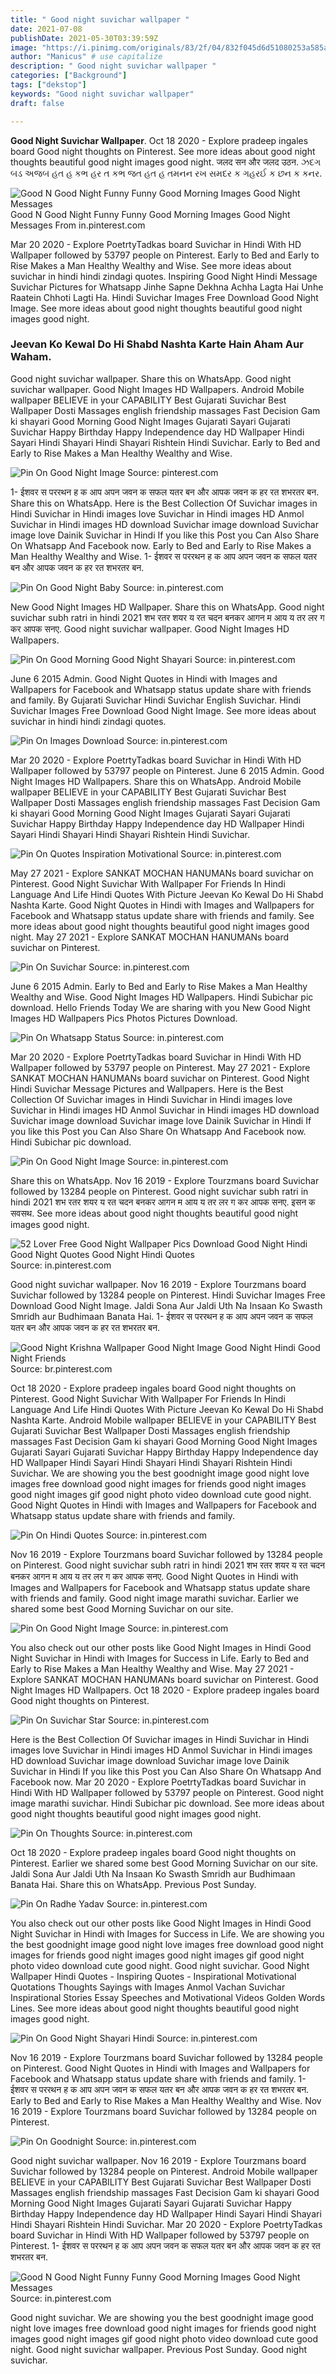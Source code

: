 ```yaml
---
title: " Good night suvichar wallpaper "
date: 2021-07-08
publishDate: 2021-05-30T03:39:59Z
image: "https://i.pinimg.com/originals/83/2f/04/832f045d6d51080253a585a1699c7420.jpg"
author: "Manicus" # use capitalize
description: " Good night suvichar wallpaper "
categories: ["Background"]
tags: ["dekstop"]
keywords: "Good night suvichar wallpaper"
draft: false

---
```



**Good Night Suvichar Wallpaper**. Oct 18 2020 - Explore pradeep ingales board Good night thoughts on Pinterest. See more ideas about good night thoughts beautiful good night images good night. जलद सन और जलद उठन. ઝદગ બડ અજબ હત હ કભ હર ત કભ જત હત હ તમનન રખ સમદર ક ગહરઈ ક છન ક કનર.

![Good N Good Night Funny Funny Good Morning Images Good Night Messages](https://i.pinimg.com/originals/83/2f/04/832f045d6d51080253a585a1699c7420.jpg "Good N Good Night Funny Funny Good Morning Images Good Night Messages")
Good N Good Night Funny Funny Good Morning Images Good Night Messages From in.pinterest.com


Mar 20 2020 - Explore PoetrtyTadkas board Suvichar in Hindi With HD Wallpaper followed by 53797 people on Pinterest. Early to Bed and Early to Rise Makes a Man Healthy Wealthy and Wise. See more ideas about suvichar in hindi hindi zindagi quotes. Inspiring Good Night Hindi Message Suvichar Pictures for Whatsapp Jinhe Sapne Dekhna Achha Lagta Hai Unhe Raatein Chhoti Lagti Ha. Hindi Suvichar Images Free Download Good Night Image. See more ideas about good night thoughts beautiful good night images good night.

### Jeevan Ko Kewal Do Hi Shabd Nashta Karte Hain Aham Aur Waham.

Good night suvichar wallpaper. Share this on WhatsApp. Good night suvichar wallpaper. Good Night Images HD Wallpapers. Android Mobile wallpaper BELIEVE in your CAPABILITY Best Gujarati Suvichar Best Wallpaper Dosti Massages english friendship massages Fast Decision Gam ki shayari Good Morning Good Night Images Gujarati Sayari Gujarati Suvichar Happy Birthday Happy Independence day HD Wallpaper Hindi Sayari Hindi Shayari Hindi Shayari Rishtein Hindi Suvichar. Early to Bed and Early to Rise Makes a Man Healthy Wealthy and Wise.


![Pin On Good Night Image](https://i.pinimg.com/736x/ff/9b/4b/ff9b4b2d3cd446ff548d151d8a74db16.jpg "Pin On Good Night Image")
Source: pinterest.com

1- ईशवर स पररथन ह क आप अपन जवन क सफल यतर बन और आपक जवन क हर रत शभरतर बन. Share this on WhatsApp. Here is the Best Collection Of Suvichar images in Hindi Suvichar in Hindi images love Suvichar in Hindi images HD Anmol Suvichar in Hindi images HD download Suvichar image download Suvichar image love Dainik Suvichar in Hindi If you like this Post you Can Also Share On Whatsapp And Facebook now. Early to Bed and Early to Rise Makes a Man Healthy Wealthy and Wise. 1- ईशवर स पररथन ह क आप अपन जवन क सफल यतर बन और आपक जवन क हर रत शभरतर बन.

![Pin On Good Night Baby](https://i.pinimg.com/736x/55/e1/bd/55e1bdab43437d34d8e05d8cc90f479b.jpg "Pin On Good Night Baby")
Source: in.pinterest.com

New Good Night Images HD Wallpaper. Share this on WhatsApp. Good night suvichar subh ratri in hindi 2021 शभ रतर शयर य रत चदन बनकर आगन म आय य तर लर ग कर आपक सनए. Good night suvichar wallpaper. Good Night Images HD Wallpapers.

![Pin On Good Morning Good Night Shayari](https://i.pinimg.com/originals/fe/2d/4e/fe2d4e81bb0643c33bcf5445abd487a9.jpg "Pin On Good Morning Good Night Shayari")
Source: in.pinterest.com

June 6 2015 Admin. Good Night Quotes in Hindi with Images and Wallpapers for Facebook and Whatsapp status update share with friends and family. By Gujarati Suvichar Hindi Suvichar English Suvichar. Hindi Suvichar Images Free Download Good Night Image. See more ideas about suvichar in hindi hindi zindagi quotes.

![Pin On Images Download](https://i.pinimg.com/236x/e6/59/a1/e659a11ba3b2f852fa3fc0f17e5f21e2.jpg "Pin On Images Download")
Source: in.pinterest.com

Mar 20 2020 - Explore PoetrtyTadkas board Suvichar in Hindi With HD Wallpaper followed by 53797 people on Pinterest. June 6 2015 Admin. Good Night Images HD Wallpapers. Share this on WhatsApp. Android Mobile wallpaper BELIEVE in your CAPABILITY Best Gujarati Suvichar Best Wallpaper Dosti Massages english friendship massages Fast Decision Gam ki shayari Good Morning Good Night Images Gujarati Sayari Gujarati Suvichar Happy Birthday Happy Independence day HD Wallpaper Hindi Sayari Hindi Shayari Hindi Shayari Rishtein Hindi Suvichar.

![Pin On Quotes Inspiration Motivational](https://i.pinimg.com/736x/5f/e2/88/5fe288ae8ffd2caa9e91091f8eddce5c.jpg "Pin On Quotes Inspiration Motivational")
Source: in.pinterest.com

May 27 2021 - Explore SANKAT MOCHAN HANUMANs board suvichar on Pinterest. Good Night Suvichar With Wallpaper For Friends In Hindi Language And Life Hindi Quotes With Picture Jeevan Ko Kewal Do Hi Shabd Nashta Karte. Good Night Quotes in Hindi with Images and Wallpapers for Facebook and Whatsapp status update share with friends and family. See more ideas about good night thoughts beautiful good night images good night. May 27 2021 - Explore SANKAT MOCHAN HANUMANs board suvichar on Pinterest.

![Pin On Suvichar](https://i.pinimg.com/originals/58/3b/06/583b0691ddd1fd718ab9627f1b816756.jpg "Pin On Suvichar")
Source: in.pinterest.com

June 6 2015 Admin. Early to Bed and Early to Rise Makes a Man Healthy Wealthy and Wise. Good Night Images HD Wallpapers. Hindi Subichar pic download. Hello Friends Today We are sharing with you New Good Night Images HD Wallpapers Pics Photos Pictures Download.

![Pin On Whatsapp Status](https://i.pinimg.com/474x/85/bb/0d/85bb0d7c11f7c8c6165444bcd5a640d3.jpg "Pin On Whatsapp Status")
Source: in.pinterest.com

Mar 20 2020 - Explore PoetrtyTadkas board Suvichar in Hindi With HD Wallpaper followed by 53797 people on Pinterest. May 27 2021 - Explore SANKAT MOCHAN HANUMANs board suvichar on Pinterest. Good Night Hindi Suvichar Message Pictures and Wallpapers. Here is the Best Collection Of Suvichar images in Hindi Suvichar in Hindi images love Suvichar in Hindi images HD Anmol Suvichar in Hindi images HD download Suvichar image download Suvichar image love Dainik Suvichar in Hindi If you like this Post you Can Also Share On Whatsapp And Facebook now. Hindi Subichar pic download.

![Pin On Good Night Image](https://i.pinimg.com/originals/f0/2b/df/f02bdfd2f9848b36bb5a3b826c960337.jpg "Pin On Good Night Image")
Source: in.pinterest.com

Share this on WhatsApp. Nov 16 2019 - Explore Tourzmans board Suvichar followed by 13284 people on Pinterest. Good night suvichar subh ratri in hindi 2021 शभ रतर शयर य रत चदन बनकर आगन म आय य तर लर ग कर आपक सनए. इसन क सवसथ. See more ideas about good night thoughts beautiful good night images good night.

![52 Lover Free Good Night Wallpaper Pics Download Good Night Hindi Good Night Quotes Good Night Hindi Quotes](https://i.pinimg.com/originals/8a/29/c4/8a29c4c837187d2e62297a2a448172e2.jpg "52 Lover Free Good Night Wallpaper Pics Download Good Night Hindi Good Night Quotes Good Night Hindi Quotes")
Source: in.pinterest.com

Good night suvichar wallpaper. Nov 16 2019 - Explore Tourzmans board Suvichar followed by 13284 people on Pinterest. Hindi Suvichar Images Free Download Good Night Image. Jaldi Sona Aur Jaldi Uth Na Insaan Ko Swasth Smridh aur Budhimaan Banata Hai. 1- ईशवर स पररथन ह क आप अपन जवन क सफल यतर बन और आपक जवन क हर रत शभरतर बन.

![Good Night Krishna Wallpaper Good Night Image Good Night Hindi Good Night Friends](https://i.pinimg.com/originals/39/2e/92/392e920bd212d2923d641dc2e841fc55.jpg "Good Night Krishna Wallpaper Good Night Image Good Night Hindi Good Night Friends")
Source: br.pinterest.com

Oct 18 2020 - Explore pradeep ingales board Good night thoughts on Pinterest. Good Night Suvichar With Wallpaper For Friends In Hindi Language And Life Hindi Quotes With Picture Jeevan Ko Kewal Do Hi Shabd Nashta Karte. Android Mobile wallpaper BELIEVE in your CAPABILITY Best Gujarati Suvichar Best Wallpaper Dosti Massages english friendship massages Fast Decision Gam ki shayari Good Morning Good Night Images Gujarati Sayari Gujarati Suvichar Happy Birthday Happy Independence day HD Wallpaper Hindi Sayari Hindi Shayari Hindi Shayari Rishtein Hindi Suvichar. We are showing you the best goodnight image good night love images free download good night images for friends good night images good night images gif good night photo video download cute good night. Good Night Quotes in Hindi with Images and Wallpapers for Facebook and Whatsapp status update share with friends and family.

![Pin On Hindi Quotes](https://i.pinimg.com/originals/20/4a/98/204a982dd0380b7405c9ddda4e98ce95.jpg "Pin On Hindi Quotes")
Source: in.pinterest.com

Nov 16 2019 - Explore Tourzmans board Suvichar followed by 13284 people on Pinterest. Good night suvichar subh ratri in hindi 2021 शभ रतर शयर य रत चदन बनकर आगन म आय य तर लर ग कर आपक सनए. Good Night Quotes in Hindi with Images and Wallpapers for Facebook and Whatsapp status update share with friends and family. Good night image marathi suvichar. Earlier we shared some best Good Morning Suvichar on our site.

![Pin On Good Night Image](https://i.pinimg.com/originals/fb/c5/c4/fbc5c49e50d1b7c413fc47c0d07d1dbc.jpg "Pin On Good Night Image")
Source: in.pinterest.com

You also check out our other posts like Good Night Images in Hindi Good Night Suvichar in Hindi with Images for Success in Life. Early to Bed and Early to Rise Makes a Man Healthy Wealthy and Wise. May 27 2021 - Explore SANKAT MOCHAN HANUMANs board suvichar on Pinterest. Good Night Images HD Wallpapers. Oct 18 2020 - Explore pradeep ingales board Good night thoughts on Pinterest.

![Pin On Suvichar Star](https://i.pinimg.com/originals/c4/64/88/c464886dc6a48578cfac9d4afe9a3246.jpg "Pin On Suvichar Star")
Source: in.pinterest.com

Here is the Best Collection Of Suvichar images in Hindi Suvichar in Hindi images love Suvichar in Hindi images HD Anmol Suvichar in Hindi images HD download Suvichar image download Suvichar image love Dainik Suvichar in Hindi If you like this Post you Can Also Share On Whatsapp And Facebook now. Mar 20 2020 - Explore PoetrtyTadkas board Suvichar in Hindi With HD Wallpaper followed by 53797 people on Pinterest. Good night image marathi suvichar. Hindi Subichar pic download. See more ideas about good night thoughts beautiful good night images good night.

![Pin On Thoughts](https://i.pinimg.com/564x/26/db/e1/26dbe1ee39ec1ae5bb5a9129584127f4.jpg "Pin On Thoughts")
Source: in.pinterest.com

Oct 18 2020 - Explore pradeep ingales board Good night thoughts on Pinterest. Earlier we shared some best Good Morning Suvichar on our site. Jaldi Sona Aur Jaldi Uth Na Insaan Ko Swasth Smridh aur Budhimaan Banata Hai. Share this on WhatsApp. Previous Post Sunday.

![Pin On Radhe Yadav](https://i.pinimg.com/originals/91/fc/52/91fc52c1e73a5f44ba2351fd18f0af0e.jpg "Pin On Radhe Yadav")
Source: in.pinterest.com

You also check out our other posts like Good Night Images in Hindi Good Night Suvichar in Hindi with Images for Success in Life. We are showing you the best goodnight image good night love images free download good night images for friends good night images good night images gif good night photo video download cute good night. Good night suvichar. Good Night Wallpaper Hindi Quotes - Inspiring Quotes - Inspirational Motivational Quotations Thoughts Sayings with Images Anmol Vachan Suvichar Inspirational Stories Essay Speeches and Motivational Videos Golden Words Lines. See more ideas about good night thoughts beautiful good night images good night.

![Pin On Good Night Shayari Hindi](https://i.pinimg.com/originals/b5/c0/9d/b5c09d773c210d33639e465696facca2.jpg "Pin On Good Night Shayari Hindi")
Source: in.pinterest.com

Nov 16 2019 - Explore Tourzmans board Suvichar followed by 13284 people on Pinterest. Good Night Quotes in Hindi with Images and Wallpapers for Facebook and Whatsapp status update share with friends and family. 1- ईशवर स पररथन ह क आप अपन जवन क सफल यतर बन और आपक जवन क हर रत शभरतर बन. Early to Bed and Early to Rise Makes a Man Healthy Wealthy and Wise. Nov 16 2019 - Explore Tourzmans board Suvichar followed by 13284 people on Pinterest.

![Pin On Goodnight](https://i.pinimg.com/564x/b6/f1/af/b6f1af26facde86b7a9408e07470b5b1.jpg "Pin On Goodnight")
Source: in.pinterest.com

Good night suvichar wallpaper. Nov 16 2019 - Explore Tourzmans board Suvichar followed by 13284 people on Pinterest. Android Mobile wallpaper BELIEVE in your CAPABILITY Best Gujarati Suvichar Best Wallpaper Dosti Massages english friendship massages Fast Decision Gam ki shayari Good Morning Good Night Images Gujarati Sayari Gujarati Suvichar Happy Birthday Happy Independence day HD Wallpaper Hindi Sayari Hindi Shayari Hindi Shayari Rishtein Hindi Suvichar. Mar 20 2020 - Explore PoetrtyTadkas board Suvichar in Hindi With HD Wallpaper followed by 53797 people on Pinterest. 1- ईशवर स पररथन ह क आप अपन जवन क सफल यतर बन और आपक जवन क हर रत शभरतर बन.

![Good N Good Night Funny Funny Good Morning Images Good Night Messages](https://i.pinimg.com/originals/83/2f/04/832f045d6d51080253a585a1699c7420.jpg "Good N Good Night Funny Funny Good Morning Images Good Night Messages")
Source: in.pinterest.com

Good night suvichar. We are showing you the best goodnight image good night love images free download good night images for friends good night images good night images gif good night photo video download cute good night. Good night suvichar wallpaper. Previous Post Sunday. Good night suvichar.

